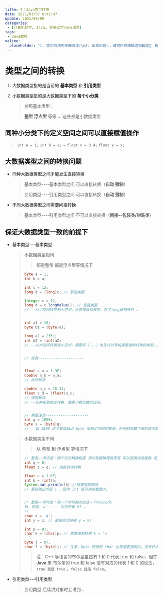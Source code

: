 ```yaml
---
title: 4：Java类型转换
date: 2021/03/07 6:41:47
update: 2021/09/09
categories:
 - [计算机科学, Java, 零基础学Java语言]
tags:
 - Java教程
valine:
  placeholder: "1. 提问前请先仔细阅读⚡\n2. 出现问题💥，请提供详细描述和截图📸，祝食用愉快💪"
---
```



# 类型之间的转换

1. 大数据类型指的是当前的 **基本类型** 和 **引用类型**

2. 小数据类型指的是大数据类型下的 **每个小分类**

   > 参照基本类型：
   >
   > **整型**  **浮点型** 等等.... 这些都是小数据类型

## 同种小分类下的定义空间之间可以直接赋值操作

> `int a = 1;`  `int b = a;`  ~  `float x = 3.4;`  `float y = x;`

## 大数据类型之间的转换问题

- 同种大数据类型之间才能发生直接转换

  >基本类型----基本类型之间 可以直接转换（**自动 强制**）
  >
  >引用类型----引用类型之间  可以直接转换（**自动 强制**）

- 不同大数据类型之间需要间接转换

  > 基本类型----引用类型之间  不可以直接转换（**间接--包装类/封装类**）

## 保证大数据类型一致的前提下

- 基本类型---基本类型

  > 小数据类型相同
  >
  > > 都是整型  都是浮点型等情况下
  >
  > ```java
  > byte a = 1;
  > int b = a; 
  > 
  > int c = 12;
  > long d = (long)c; // 基础类型
  > 
  > Integer c = 12;
  > long d = c.longValue(); // 包装类型
  > // --从小空间转换到大空间，会直接自动转换，除了long很特殊外 。
  > 
  > 
  > int a1 = 10;
  > byte b1 = (byte)a1; 
  > 
  > long a2 = 235L;
  > int b2 = (int)a2;
  > // --从大空间转换到小空间，需要写（...）来告诉计算机需要强制转换的类型。括号里填 需要强制转换的类型。
  > 
  > 
  > // 或者---------------------
  > 
  > 
  > float a_a = 1.9F;
  > double a_b = a_a;
  > // 自动转换
  > 
  > double a_c = 26.14;
  > float a_d = (float)a_c;
  > // 强制转换
  > // --它两都是精度转换，就是小数位数的区别。
  > 
  > 
  > // 需要注意--------------------
  > int g = 1000;
  > byte x = (byte)g;
  > // --如 1000 这个数值超出 byte 所规定范围的数值，所强制换算下来的值可能会有损失,它只保留最后的 8bit 位。其它类似转换也一样，需要注意！
  > ```
  >
  > 

  > 小数据类型不同
  >
  > > 从 整型 到 浮点型 等情况下
  >
  > ```java
  > // 整型——浮点型：两个比较精确程度 浮点型精确程度更高 可以直接存放整数 反之需要强制转换 。
  > int q = 8;
  > float z = q; // 直接自动转换
  > 
  > float a = 1.6F;
  > int b = (int)a;
  > System.out.println(b);//需要强制转换
  > // 最后输出的是 1 ，因为 int 是只存放整数的。
  > 
  > 
  > /* 整型——字符型：每一个字符都对应这一个Unicode
  > 码，例如 'a' ---- 对应的是 97 。
  > */
  > char x = 'a';
  > int y = x; // 直接自动转换 y = 97
  > 
  > int p = 97;
  > char k = (char)p; // 需要强制转换 k = 'a'
  > 
  > byte j = 97;
  > char f = (byte)j; // 注意，byte 转换到 char 也是需要强制的，没有什么数值范围的说法 。
  > ```
  >
  > > 注：C++ 等语言的布尔型虽然有 1 和 0 代表 true 和 false，但在 **Java** 里 布尔型的 true 和 false  没有对应的代表 1 和 0 的说法，`true 就是 true` ，`false 就是 false`。

- 引用类型---引用类型

  > 引用类型 后续讲对象时会讲到...